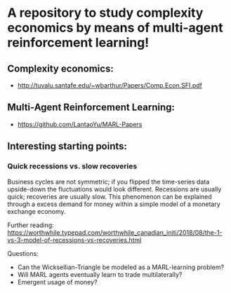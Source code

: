 # A repository to study complexity economics by means of multi-agent reinforcement learning!

## Complexity economics:
 - http://tuvalu.santafe.edu/~wbarthur/Papers/Comp.Econ.SFI.pdf
 
## Multi-Agent Reinforcement Learning: 
 - https://github.com/LantaoYu/MARL-Papers

## Interesting starting points:
 ### Quick recessions vs. slow recoveries
 Business cycles are not symmetric; if you flipped the time-series data upside-down the fluctuations would look different. Recessions are usually quick; recoveries are usually slow.
 This phenomenon can be explained through a excess demand for money within a simple model of a monetary exchange economy.
 
 Further reading:
 https://worthwhile.typepad.com/worthwhile_canadian_initi/2018/08/the-1-vs-3-model-of-recessions-vs-recoveries.html 
  
  Questions: 
  - Can the Wicksellian-Triangle be modeled as a MARL-learning problem?
  - Will MARL agents eventually learn to trade multilaterally?
  - Emergent usage of money?
        
 
 
 